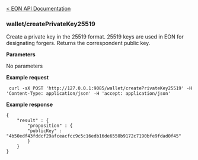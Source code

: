 [&lt; EON API Documentation](/doc/api/index.md) 
### wallet/createPrivateKey25519

Create a private key in the 25519 format.
25519 keys are used in EON for designating forgers.
Returns the correspondent public key.

**Parameters**

No parameters

**Example request**

     curl -sX POST 'http://127.0.0.1:9085/wallet/createPrivateKey25519' -H 'Content-Type: application/json' -H 'accept: application/json' 

**Example response**

    {
        "result" : {
            "proposition" : {
            "publicKey" : "4b50edf43fddcf29afceacfcc9c5c16edb16de6550b9172c7190bfe9fdad0f45"
            }
        }
    }

